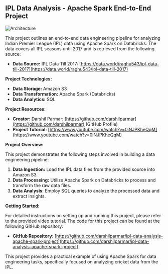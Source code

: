 ## IPL Data Analysis - Apache Spark End-to-End Project

![Architecture](https://github.com/tejasjbansal/Apache-Spark-End-To-End-Data-Engineering-Project/assets/56173595/77afcc7e-8585-46f9-a162-baef7f519c4a)


This project outlines an end-to-end data engineering pipeline for analyzing Indian Premier League (IPL) data using Apache Spark on Databricks. The data covers all IPL seasons until 2017 and is retrieved from the following source:

* **Data Source:** IPL Data Till 2017: [https://data.world/raghu543/ipl-data-till-2017](https://data.world/raghu543/ipl-data-till-2017)

**Project Technologies:**

* **Data Storage:**  Amazon S3
* **Data Transformation:** Apache Spark (Databricks)
* **Data Analytics:** SQL

**Project Resources:**

* **Creator:** Darshil Parmar: [https://github.com/darshilparmar](https://github.com/darshilparmar) (GitHub Profile)
* **Project Tutorial:** [https://www.youtube.com/watch?v=0iNJPKheQqM](https://www.youtube.com/watch?v=0iNJPKheQqM)

**Project Overview:**

This project demonstrates the following steps involved in building a data engineering pipeline:

1. **Data Ingestion:** Load the IPL data files from the provided source into Amazon S3.
2. **Data Processing:** Utilize Apache Spark on Databricks to process and transform the raw data files.
3. **Data Analysis:** Employ SQL queries to analyze the processed data and extract insights.

**Getting Started:**

For detailed instructions on setting up and running this project, please refer to the provided video tutorial. The code for this project can be found at the following GitHub repository:

* **GitHub Repository:** [https://github.com/darshilparmar/ipl-data-analysis-apache-spark-project](https://github.com/darshilparmar/ipl-data-analysis-apache-spark-project)

This project provides a practical example of using Apache Spark for data engineering tasks, specifically focused on analyzing cricket data from the IPL. 
